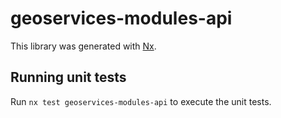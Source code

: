 # geoservices-modules-api

This library was generated with [Nx](https://nx.dev).

## Running unit tests

Run `nx test geoservices-modules-api` to execute the unit tests.
